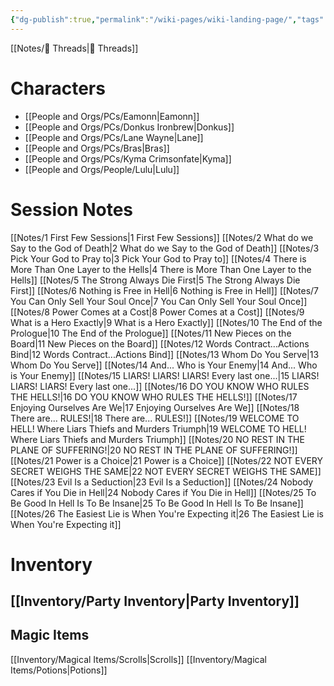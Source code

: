 ```yaml
---
{"dg-publish":true,"permalink":"/wiki-pages/wiki-landing-page/","tags":["gardenEntry"]}
---
```


[[Notes/🧵 Threads\|🧵 Threads]]
# Characters 
- [[People and Orgs/PCs/Eamonn\|Eamonn]]
- [[People and Orgs/PCs/Donkus Ironbrew\|Donkus]]
- [[People and Orgs/PCs/Lane Wayne\|Lane]]
- [[People and Orgs/PCs/Bras\|Bras]]
- [[People and Orgs/PCs/Kyma Crimsonfate\|Kyma]]
- [[People and Orgs/People/Lulu\|Lulu]]
# Session Notes
[[Notes/1 First Few Sessions\|1 First Few Sessions]]
[[Notes/2 What do we Say to the God of Death\|2 What do we Say to the God of Death]]
[[Notes/3 Pick Your God to Pray to\|3 Pick Your God to Pray to]]
[[Notes/4 There is More Than One Layer to the Hells\|4 There is More Than One Layer to the Hells]]
[[Notes/5 The Strong Always Die First\|5 The Strong Always Die First]]
[[Notes/6 Nothing is Free in Hell\|6 Nothing is Free in Hell]]
[[Notes/7 You Can Only Sell Your Soul Once\|7 You Can Only Sell Your Soul Once]]
[[Notes/8 Power Comes at a Cost\|8 Power Comes at a Cost]]
[[Notes/9 What is a Hero Exactly\|9 What is a Hero Exactly]]
[[Notes/10 The End of the Prologue\|10 The End of the Prologue]]
[[Notes/11 New Pieces on the Board\|11 New Pieces on the Board]]
[[Notes/12 Words Contract...Actions Bind\|12 Words Contract...Actions Bind]]
[[Notes/13 Whom Do You Serve\|13 Whom Do You Serve]]
[[Notes/14 And... Who is Your Enemy\|14 And... Who is Your Enemy]]
[[Notes/15 LIARS! LIARS! LIARS! Every last one...\|15 LIARS! LIARS! LIARS! Every last one...]]
[[Notes/16 DO YOU KNOW WHO RULES THE HELLS!\|16 DO YOU KNOW WHO RULES THE HELLS!]]
[[Notes/17 Enjoying Ourselves Are We\|17 Enjoying Ourselves Are We]]
[[Notes/18 There are... RULES!\|18 There are... RULES!]]
[[Notes/19 WELCOME TO HELL! Where Liars Thiefs and Murders Triumph\|19 WELCOME TO HELL! Where Liars Thiefs and Murders Triumph]]
[[Notes/20 NO REST IN THE PLANE OF SUFFERING!\|20 NO REST IN THE PLANE OF SUFFERING!]]
[[Notes/21 Power is a Choice\|21 Power is a Choice]]
[[Notes/22 NOT EVERY SECRET WEIGHS THE SAME\|22 NOT EVERY SECRET WEIGHS THE SAME]]
[[Notes/23 Evil Is a Seduction\|23 Evil Is a Seduction]]
[[Notes/24 Nobody Cares if You Die in Hell\|24 Nobody Cares if You Die in Hell]]
[[Notes/25 To Be Good In Hell Is To Be Insane\|25 To Be Good In Hell Is To Be Insane]]
[[Notes/26 The Easiest Lie is When You're Expecting it\|26 The Easiest Lie is When You're Expecting it]]
# Inventory
## [[Inventory/Party Inventory\|Party Inventory]]

## Magic Items
[[Inventory/Magical Items/Scrolls\|Scrolls]]
[[Inventory/Magical Items/Potions\|Potions]]

